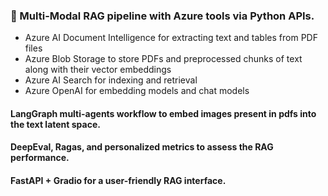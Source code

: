 ### 🤖 Multi-Modal RAG pipeline with Azure tools via Python APIs.

- Azure AI Document Intelligence for extracting text and tables from PDF files
- Azure Blob Storage to store PDFs and preprocessed chunks of text along with their vector embeddings
- Azure AI Search for indexing and retrieval
- Azure OpenAI for embedding models and chat models

#### LangGraph multi-agents workflow to embed images present in pdfs into the text latent space.

#### DeepEval, Ragas, and personalized metrics to assess the RAG performance.

#### FastAPI + Gradio for a user-friendly RAG interface.